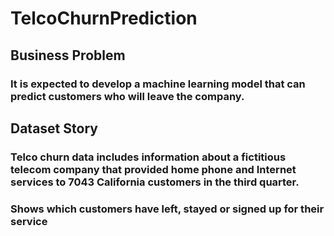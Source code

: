 # TelcoChurnPrediction

## Business Problem

### It is expected to develop a machine learning model that can predict customers who will leave the company.

## Dataset Story

### Telco churn data includes information about a fictitious telecom company that provided home phone and Internet services to 7043 California customers in the third quarter.
### Shows which customers have left, stayed or signed up for their service
